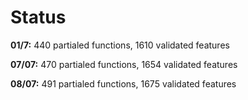 # Status
__01/7:__ 440 partialed functions, 1610 validated features

__07/07:__ 470 partialed functions, 1654 validated features

__08/07:__ 491 partialed functions, 1675 validated features
